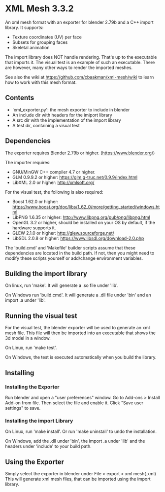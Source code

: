 # XML Mesh 3.3.2
An xml mesh format with an exporter for blender 2.79b and a C++ import library.
It supports:
* Texture coordinates (UV) per face
* Subsets for grouping faces
* Skeletal animation

The import library does NOT handle rendering. That's up to the executable that imports it.
The visual test is an example of such an executable. There are however, many other ways to render the imported meshes.

See also the wiki at https://github.com/cbaakman/xml-mesh/wiki to learn how to work with this mesh format.

## Contents
* 'xml_exporter.py': the mesh exporter to include in blender
* An include dir with headers for the imiport library
* A src dir with the implementation of the import library
* A test dir, containing a visual test

## Dependencies
The exporter requires Blender 2.79b or higher. (https://www.blender.org/)

The importer requires:
* GNU/MinGW C++ compiler 4.7 or higher.
* GLM 0.9.9.2 or higher: https://glm.g-truc.net/0.9.9/index.html
* LibXML 2.0 or higher: http://xmlsoft.org/

For the visual test, the following is also required:
* Boost 1.62.0 or higher: https://www.boost.org/doc/libs/1_62_0/more/getting_started/windows.html
* LibPNG 1.6.35 or higher: http://www.libpng.org/pub/png/libpng.html
* OpenGL 3.2 or higher, should be installed on your OS by default, if the hardware supports it.
* GLEW 2.1.0 or higher: http://glew.sourceforge.net/
* LibSDL 2.0.8 or higher: https://www.libsdl.org/download-2.0.php

The 'build.cmd' and 'Makefile' builder scripts assume that these dependencies are located in the build path.
If not, then you might need to modify these scripts yourself or add/change environment variables.

## Building the import library
On linux, run 'make'. It will generate a .so file under 'lib'.

On Windows run 'build.cmd'. It will generate a .dll file under 'bin' and an import .a under 'lib'.

## Running the visual test
For the visual test, the blender exporter will be used to generate an xml mesh file.
This file will then be imported into an executable that shows the 3d model in a window.

On Linux, run 'make test'.

On Windows, the test is executed automatically when you build the library.

## Installing

### Installing the Exporter
Run blender and open a "user preferences" window. Go to Add-ons > Install Add-on from file. Then select the file and enable it.
Click "Save user settings" to save.

### Installing the import Library
On Linux, run 'make install'. Or run 'make uninstall' to undo the installation.

On Windows, add the .dll under 'bin', the import .a under 'lib' and the headers under 'include' to your build path.

## Using the Exporter
Simply select the exporter in blender under File > export > xml mesh(.xml)
This will generate xml mesh files, that can be imported using the import library.

